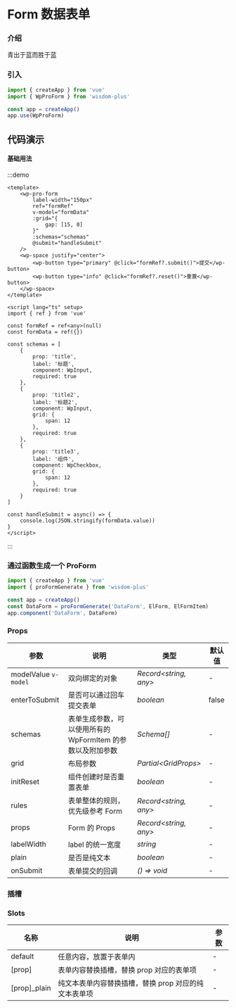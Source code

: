<script lang="ts" setup>
import { WpInput, WpCheckbox } from '@wisdom-plus/components'
</script>

# Form 数据表单

### 介绍

青出于蓝而胜于蓝

### 引入

```js
import { createApp } from 'vue'
import { WpProForm } from 'wisdom-plus'

const app = createApp()
app.use(WpProForm)
```

## 代码演示

#### 基础用法

:::demo
```vue
<template>
    <wp-pro-form
        label-width="150px"
        ref="formRef"
        v-model="formData"
        :grid="{
            gap: [15, 0]
        }"
        :schemas="schemas"
        @submit="handleSubmit"
    />
    <wp-space justify="center">
        <wp-button type="primary" @click="formRef?.submit()">提交</wp-button>
        <wp-button type="info" @click="formRef?.reset()">重置</wp-button>
    </wp-space>
</template>

<script lang="ts" setup>
import { ref } from 'vue'

const formRef = ref<any>(null)
const formData = ref({})

const schemas = [
    {
        prop: 'title',
        label: '标题',
        component: WpInput,
        required: true
    },
    {
        prop: 'title2',
        label: '标题2',
        component: WpInput,
        grid: {
            span: 12
        },
        required: true
    },
    {
        prop: 'title3',
        label: '组件',
        component: WpCheckbox,
        grid: {
            span: 12
        },
        required: true
    }
]

const handleSubmit = async() => {
    console.log(JSON.stringify(formData.value))
}
</script>
```
:::

### 通过函数生成一个 ProForm

```js
import { createApp } from 'vue'
import { proFormGenerate } from 'wisdom-plus'

const app = createApp()
const DataForm = proFormGenerate('DataForm', ElForm, ElFormItem)
app.component('DataForm', DataForm)
```

### Props

| 参数      | 说明                                          | 类型                                                                  | 默认值                |
| --------- |---------------------------------------------|---------------------------------------------------------------------|--------------------|
| modelValue `v-model` | 双向绑定的对象       | _Record\<string, any>_                                                      | -                  |
| enterToSubmit   | 是否可以通过回车提交表单                  | _boolean_                                                            | false                  |
| schemas | 表单生成参数，可以使用所有的 WpFormItem 的参数以及附加参数                                     | _Schema[]_                                                           | -                  |
| grid | 布局参数 | _Partial\<GridProps>_ | - |
| initReset | 组件创建时是否重置表单 | _boolean_ | - |
| rules | 表单整体的规则，优先级参考 Form | _Record\<string, any>_ | - |
| props | Form 的 Props | _Record\<string, any>_ | - |
| labelWidth | label 的统一宽度 | _string_ | - |
| plain | 是否是纯文本 | _boolean_ | - |
| onSubmit | 表单提交的回调 | _() => void_ | - |


### 插槽

### Slots

| 名称    | 说明     | 参数 |
| ------- | -------- | --- |
| default | 任意内容，放置于表单内 | - |
| [prop] | 表单内容替换插槽，替换 prop 对应的表单项 | - |
| [prop]\_plain | 纯文本表单内容替换插槽，替换 prop 对应的纯文本表单项 | - |